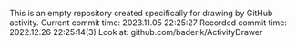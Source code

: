 This is an empty repository created specifically for drawing by GitHub activity.
Current commit time: 2023.11.05 22:25:27
Recorded commit time: 2022.12.26 22:25:14(3)
Look at: github.com/baderik/ActivityDrawer
